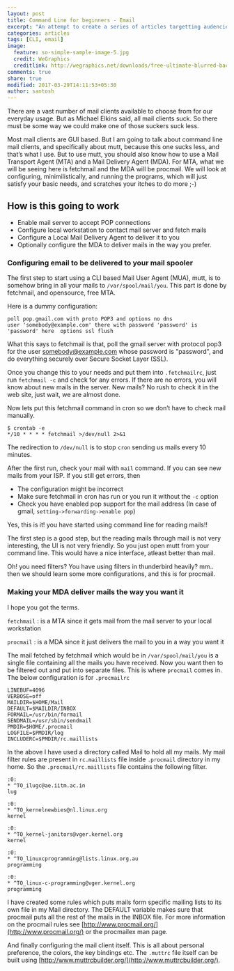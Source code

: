 ```yaml
---
layout: post
title: Command Line for beginners - Email
excerpt: "An attempt to create a series of articles targetting audencies who are beginning their command line journey. This post speaks about how to setup your email and view mails in a command line client."
categories: articles
tags: [CLI, email]
image:
  feature: so-simple-sample-image-5.jpg
  credit: WeGraphics
  creditlink: http://wegraphics.net/downloads/free-ultimate-blurred-background-pack/
comments: true
share: true
modified: 2017-03-29T14:11:53+05:30
author: santosh
---
```


There are a vast number of mail clients available to choose from for our
everyday usage. But as Michael Elkins said, all mail clients suck. So there must
be some way we could make one of those suckers suck less.

Most mail clients are GUI based. But I am going to talk about command line mail
clients, and specifically about mutt, because this one sucks less, and that’s
what I use. But to use mutt, you should also know how to use a Mail Transport
Agent (MTA) and a Mail Delivery Agent (MDA). For MTA, what we will be seeing
here is fetchmail and the MDA will be procmail. We will look at configuring,
minimilistically, and running the programs, which will just satisfy your basic
needs, and scratches your itches to do more ;-)

## How is this going to work

- Enable mail server to accept POP connections
- Configure local workstation to contact mail server and fetch mails
- Configure a Local Mail Delivery Agent to deliver it to you
- Optionally configure the MDA to deliver mails in the way you prefer.

### Configuring email to be delivered to your mail spooler

The first step to start using a CLI based Mail User Agent (MUA), mutt, is to
somehow bring in all your mails to `/var/spool/mail/you`. This part is done by
fetchmail, and opensource, free MTA.

Here is a dummy configuration:

```
poll pop.gmail.com with proto POP3 and options no dns
user 'somebody@example.com' there with password 'password' is 'password' here  options ssl flush
```

What this says to fetchmail is that, poll the gmail server with protocol pop3
for the user somebody@example.com whose password is "password", and do
everything securely over Secure Socket Layer (SSL).

Once you change this to your needs and put them into `.fetchmailrc`, just run
`fetchmail -c` and check for any errors. If there are no errors, you will know
about new mails in the server. New mails? No rush to check it in the web site,
just wait, we are almost done.

Now lets put this fetchmail command in cron so we don’t have to check mail
manually.

```console
$ crontab -e
*/10 * * * * fetchmail >/dev/null 2>&1
```

The redirection to `/dev/null` is to stop `cron` sending us mails every 10
minutes.

After the first run, check your mail with `mail` command. If you can see new
mails from your ISP. If you still get errors, then

- The configuration might be incorrect
- Make sure fetchmail in cron has run or you run it without the `-c` option
- Check you have enabled pop support for the mail address (In case of gmail,
  `setting->forwarding->enable pop`)

Yes, this is it! you have started using command line for reading mails!!

The first step is a good step, but the reading mails through mail is not very
interesting, the UI is not very friendly. So you just open mutt from your
command line. This would have a nice interface, atleast better than mail.

Oh! you need filters? You have using filters in thunderbird heavily? mm.. then
we should learn some more configurations, and this is for procmail.

### Making your MDA deliver mails the way you want it

I hope you got the terms.

`fetchmail`
: is a MTA since it gets mail from the mail server to your local workstation

`procmail`
: is a MDA since it just delivers the mail to you in a way you want it

The mail fetched by fetchmail which would be in `/var/spool/mail/you` is a single
file containing all the mails you have received. Now you want then to be
filtered out and put into separate files. This is where `procmail` comes in. The
below configuration is for `.procmailrc`

```
LINEBUF=4096
VERBOSE=off
MAILDIR=$HOME/Mail
DEFAULT=$MAILDIR/INBOX
FORMAIL=/usr/bin/formail
SENDMAIL=/usr/sbin/sendmail 
PMDIR=$HOME/.procmail
LOGFILE=$PMDIR/log
INCLUDERC=$PMDIR/rc.maillists
```

In the above I have used a directory called Mail to hold all my mails. My mail
filter rules are present in `rc.maillists` file inside `.procmail` directory in my
home. So the `.procmail/rc.maillists` file contains the following filter.

```
:0:
* ^TO_ilugc@ae.iitm.ac.in
lug

:0:
* ^TO_kernelnewbies@nl.linux.org
kernel

:0:
* ^TO_kernel-janitors@vger.kernel.org
kernel

:0:
* ^TO_linuxcprogramming@lists.linux.org.au
programming

:0:
* ^TO_linux-c-programming@vger.kernel.org
programming
```

I have created some rules which puts mails form specific mailing lists to its
own file in my Mail directory. The DEFAULT variable makes sure that procmail
puts all the rest of the mails in the INBOX file. For more information on the
procmail rules see [http://www.procmail.org/](http://www.procmail.org/) or the
procmailex man page.

And finally configuring the mail client itself. This is all about personal
preference, the colors, the key bindings etc. The `.muttrc` file itself can be
built using [http://www.muttrcbuilder.org/](http://www.muttrcbuilder.org/).
